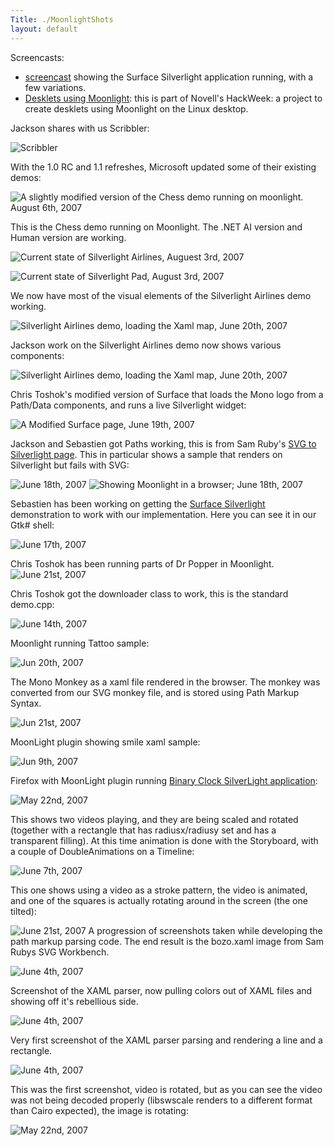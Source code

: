 ```yaml
---
Title: ./MoonlightShots
layout: default
---
```


Screencasts:

-   [screencast](http://www.youtube.com/watch?v=qRSO7p0HAIw) showing the
    Surface Silverlight application running, with a few variations.
-   [Desklets using
    Moonlight](http://www.youtube.com/watch?v=IbMyPG4IKo8): this is part
    of Novell's HackWeek: a project to create desklets using Moonlight
    on the Linux desktop.

Jackson shares with us Scribbler:

![Scribbler](http://localhost:4000/files/Scribbler.png "Scribbler")

With the 1.0 RC and 1.1 refreshes, Microsoft updated some of their
existing demos:

![A slightly modified version of the Chess demo running on moonlight.
August 6th,
2007](http://localhost:4000/files/Chess-demo.png "A slightly modified version of the Chess demo running on moonlight. August 6th, 2007")

This is the Chess demo running on Moonlight. The .NET AI version and
Human version are working.

![Current state of Silverlight Airlines, Auguest 3rd,
2007](http://localhost:4000/files/Airlines-current-demo.png "Current state of Silverlight Airlines, Auguest 3rd, 2007")

![Current state of Silverlight Pad, August 3rd,
2007](http://localhost:4000/files/Silverlight-pad.png "Current state of Silverlight Pad, August 3rd, 2007")

We now have most of the visual elements of the Silverlight Airlines demo
working.

![Silverlight Airlines demo, loading the Xaml map, June 20th,
2007](http://localhost:4000/files/Silverlight-airlines-demo.png "Silverlight Airlines demo, loading the Xaml map, June 20th, 2007")

Jackson work on the Silverlight Airlines demo now shows various
components:

![Silverlight Airlines demo, loading the Xaml map, June 20th,
2007](http://localhost:4000/files/Airlines-demo.png "Silverlight Airlines demo, loading the Xaml map, June 20th, 2007")

Chris Toshok's modified version of Surface that loads the Mono logo from
a Path/Data components, and runs a live Silverlight widget:

![A Modified Surface page, June 19th,
2007](http://localhost:4000/files/Surfacemodified.png "A Modified Surface page, June 19th, 2007")

Jackson and Sebastien got Paths working, this is from Sam Ruby's [SVG to
Silverlight
page](http://intertwingly.net/stories/2007/05/06/?icon=caution). This in
particular shows a sample that renders on Silverlight but fails with
SVG:

![June 18th,
2007](http://localhost:4000/files/Intertw1.png "fig:June 18th, 2007")
![Showing Moonlight in a browser; June 18th,
2007](http://localhost:4000/files/Intertw1.png "fig:Showing Moonlight in a browser; June 18th, 2007")

Sebastien has been working on getting the [Surface
Silverlight](http://delay.members.winisp.net/SilverlightSurface/)
demonstration to work with our implementation. Here you can see it in
our Gtk\# shell:

![June 17th,
2007](http://localhost:4000/files/SurfaceJun17.png "June 17th, 2007")

Chris Toshok has been running parts of Dr Popper in Moonlight. ![June
21st,
2007](http://localhost:4000/files/Drpopper2.png "fig:June 21st, 2007")

Chris Toshok got the downloader class to work, this is the standard
demo.cpp:

![June 14th,
2007](http://localhost:4000/files/Demo-screenshot.png "June 14th, 2007")

Moonlight running Tattoo sample:

![Jun 20th,
2007](http://localhost:4000/files/Tattoo.jpg "Jun 20th, 2007")

The Mono Monkey as a xaml file rendered in the browser. The monkey was
converted from our SVG monkey file, and is stored using Path Markup
Syntax.

![Jun 21st,
2007](http://localhost:4000/files/Test-monkey.png "Jun 21st, 2007")

MoonLight plugin showing smile xaml sample:

![Jun 9th,
2007](http://localhost:4000/files/Moonsmile.jpg "Jun 9th, 2007")

Firefox with MoonLight plugin running [Binary Clock SilverLight
application](http://explosivedog.com/silverlight/binaryclock/):

![May 22nd,
2007](http://localhost:4000/files/Binaryclock.jpg "May 22nd, 2007")

This shows two videos playing, and they are being scaled and rotated
(together with a rectangle that has radiusx/radiusy set and has a
transparent filling). At this time animation is done with the
Storyboard, with a couple of DoubleAnimations on a Timeline:

![June 7th,
2007](http://localhost:4000/files/Screenshot9.png "June 7th, 2007")

This one shows using a video as a stroke pattern, the video is animated,
and one of the squares is actually rotating around in the screen (the
one tilted):

![June 21st,
2007](http://localhost:4000/files/Path-parsing-progression.png "fig:June 21st, 2007")
A progression of screenshots taken while developing the path markup
parsing code. The end result is the bozo.xaml image from Sam Rubys SVG
Workbench.

![June 4th,
2007](http://localhost:4000/files/Screenshot-lt-demo.png "June 4th, 2007")

Screenshot of the XAML parser, now pulling colors out of XAML files and
showing off it's rebellious side.

![June 4th,
2007](http://localhost:4000/files/Xaml-demo-2.png "June 4th, 2007")

Very first screenshot of the XAML parser parsing and rendering a line
and a rectangle.

![June 4th,
2007](http://localhost:4000/files/Xaml-demo-1.png "June 4th, 2007")

This was the first screenshot, video is rotated, but as you can see the
video was not being decoded properly (libswscale renders to a different
format than Cairo expected), the image is rotating:

![May 22nd,
2007](http://localhost:4000/files/Screenshot3.png "May 22nd, 2007")
